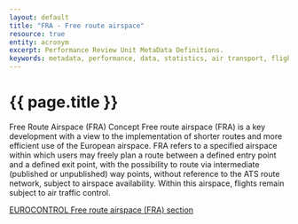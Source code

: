 ```yaml
---
layout: default
title: "FRA - Free route airspace"
resource: true
entity: acronym
excerpt: Performance Review Unit MetaData Definitions.
keywords: metadata, performance, data, statistics, air transport, flights, europe, delay, CODA
---
```

# {{ page.title }}

Free Route Airspace (FRA) Concept
Free route airspace (FRA) is a key development with a view to the implementation of shorter routes and more efficient use of the European airspace. 
FRA refers to a  specified airspace within which users may freely plan a route between a defined entry point and a defined exit point, with the possibility to route via intermediate (published or unpublished) way points, without reference to the ATS route network, subject to airspace availability. Within this airspace, flights remain subject to air traffic control.

<a href="http://www.eurocontrol.int/articles/free-route-airspace" target="_blank">EUROCONTROL Free route airspace (FRA) section</a>